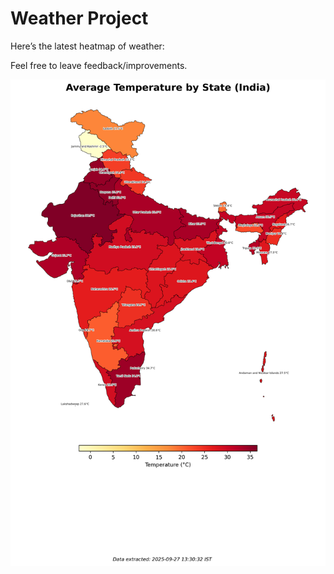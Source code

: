 # Weather Project

Here’s the latest heatmap of weather:

Feel free to leave feedback/improvements.

![India Heatmap](docs/assets/india_heatmap.png?v=D799A2)
